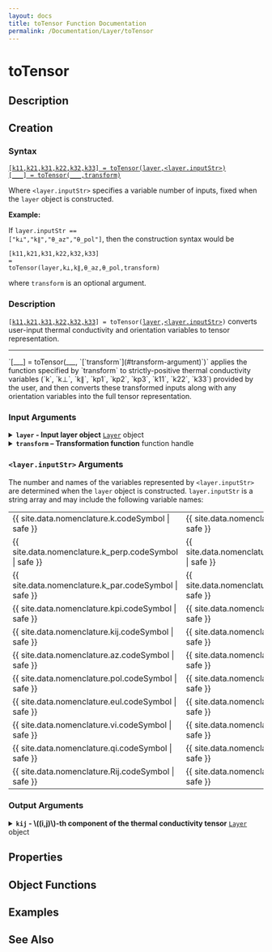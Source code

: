 ```yaml
---
layout: docs
title: toTensor Function Documentation
permalink: /Documentation/Layer/toTensor
---
```


# toTensor

## Description

## Creation

### Syntax
<a href="#d1">
<code class="hang">[k11,<wbr>k21,<wbr>k31,<wbr>k22,<wbr>k32,<wbr>k33] = <wbr>toTensor(<wbr>layer,<wbr>&lt;layer.inputStr&gt;)</code>
</a><br>
<a href="#d2">
<code class="hang">[___] = <wbr>toTensor(___,<wbr>transform)</code>
</a><br>

Where `<layer.inputStr>` specifies a variable number of inputs, fixed when the `layer` object is constructed.  

**Example:**

If <code>layer.inputStr ==<wbr> ["k⊥",<wbr>"k∥",<wbr>"θ_az",<wbr>"θ_pol"]</code>, then the construction syntax would be

<code class="hang">[k11,<wbr>k21,<wbr>k31,<wbr>k22,<wbr>k32,<wbr>k33] = <wbr>toTensor(<wbr>layer,<wbr>k⊥,<wbr>k∥,<wbr>θ_az,<wbr>θ_pol,<wbr>transform)</code>

where `transform` is an optional argument.

### Description
<a id="d1"></a>
`[`[`k11,k21,k31,k22,k32,k33`](#output-arguments)`] = toTensor(`[`layer`](#layer-argument)`,`[`<layer.inputStr>`](#inputStr-arguments)`)` converts user-input thermal conductivity and orientation variables to tensor representation.
<hr>
<a id="d2"></a>
`[___] = toTensor(___, `[`transform`](#transform-argument)`)` applies the function specified by `transform` to strictly-positive thermal conductivity variables (`k`, `k⊥`, `k∥`, `kp1`, `kp2`, `kp3`, `k11`, `k22`, `k33`) provided by the user, and then converts these transformed inputs along with any orientation variables into the full tensor representation.

### Input Arguments

<details class="custom-details" id="layer-argument">
    <summary>
        <span class="summary-text">
            <b><code>layer</code> - Input layer object</b>
            <span class="subline">
                <a href="{{ '/Documentation/Layer' | relative_url }}"><code>Layer</code></a> object
            </span>
        </span>
    </summary>
    <div>
        <p>
            The input layer object defines the thermal conductivity of a material layer—whether isotropic, uniaxially anisotropic, or fully anisotropic—and specifies how conductivity is expressed in user inputs.
        </p>
        <p>
            <b>Data Type:</b> <a href="{{ '/Documentation/Layer' | relative_url }}"><code>Layer</code></a>
        </p>
    </div>
</details>

<details class="custom-details" id="transform-argument">
  <summary>
    <span class="summary-text">
      <b><code>transform</code> – Transformation function</b>
      <span class="subline">function handle</span>
    </span>
  </summary>
  <div>
    <p>
      The transformation function is applied to all strictly positive thermal conductivity variables 
      (<code>k</code>, <code>k⊥</code>, <code>k∥</code>, <code>kp1</code>, <code>kp2</code>, <code>kp3</code>, 
      <code>k11</code>, <code>k22</code>, <code>k33</code>) provided by the user before converting them to tensor representation.
    </p>
    <p>
      The typical use case is the exponential transformation 
      (<code>@(x) exp(x)</code>) when <code>log_args</code> is <code>true</code> inside the 
      <a href="{{ '/Documentation/ForwardModel' | relative_url }}"><code>ForwardModel</code></a>. 
      However, any function handle may be provided. Remember that the transformation is applied only to the thermal conductivity variables listed above.
    </p>
    <p>
      <b>Data Type:</b> <code>function_handle</code>
    </p>
  </div>
</details>

<h3 id="inputStr-arguments"><code>&lt;layer.inputStr&gt;</code> Arguments</h3>
<p>
  The number and names of the variables represented by <code>&lt;layer.inputStr&gt;</code> are determined when the <code>layer</code> object is constructed. 
  <code>layer.inputStr</code> is a string array and may include the following variable names:
</p>
<table>
  <tr>
    <td>
      {{ site.data.nomenclature.k.codeSymbol | safe }}
    </td>
    <td>
      {{ site.data.nomenclature.k.description | safe }}
    </td>
  </tr>
  <tr>
    <td>
      {{ site.data.nomenclature.k_perp.codeSymbol | safe }}
    </td>
    <td>
      {{ site.data.nomenclature.k_perp.description | safe }}
    </td>
  </tr>
  <tr>
    <td>
      {{ site.data.nomenclature.k_par.codeSymbol | safe }}
    </td>
    <td>
      {{ site.data.nomenclature.k_par.description | safe }}
    </td>
  </tr>
  <tr>
    <td>
      {{ site.data.nomenclature.kpi.codeSymbol | safe }}
    </td>
    <td>
      {{ site.data.nomenclature.kpi.description | safe }}
    </td>
  </tr>
  <tr>
    <td>
      {{ site.data.nomenclature.kij.codeSymbol | safe }}
    </td>
    <td>
      {{ site.data.nomenclature.kij.description | safe }}
    </td>
  </tr>
  <tr>
    <td>
      {{ site.data.nomenclature.az.codeSymbol | safe }}
    </td>
    <td>
      {{ site.data.nomenclature.az.description | safe }}
    </td>
  </tr>
  <tr>
    <td>
      {{ site.data.nomenclature.pol.codeSymbol | safe }}
    </td>
    <td>
      {{ site.data.nomenclature.pol.description | safe }}
    </td>
  </tr>
  <tr>
    <td>
      {{ site.data.nomenclature.eul.codeSymbol | safe }}
    </td>
    <td>
      {{ site.data.nomenclature.eul.description | safe }}
    </td>
  </tr>
  <tr>
    <td>
      {{ site.data.nomenclature.vi.codeSymbol | safe }}
    </td>
    <td>
      {{ site.data.nomenclature.vi.description | safe }}
    </td>
  </tr>
    <tr>
    <td>
      {{ site.data.nomenclature.qi.codeSymbol | safe }}
    </td>
    <td>
      {{ site.data.nomenclature.qi.description | safe }}
    </td>
  </tr>
  <tr>
    <td>
      {{ site.data.nomenclature.Rij.codeSymbol | safe }}
    </td>
    <td>
      {{ site.data.nomenclature.Rij.description | safe }}
    </td>
  </tr>
</table>

### Output Arguments
<details class="custom-details" id="layer-argument">
    <summary>
        <span class="summary-text">
            <b><code>kij</code> - \((i,j)\)-th component of the thermal conductivity tensor</b>
            <span class="subline">
                <a href="{{ '/Documentation/Layer' | relative_url }}"><code>Layer</code></a> object
            </span>
        </span>
    </summary>
    <div>
        <p>
            The input layer object defines the thermal conductivity of a material layer—whether isotropic, uniaxially anisotropic, or fully anisotropic—and specifies how conductivity is expressed in user inputs.
        </p>
        <p>
            <b>Data Type:</b> <a href="{{ '/Documentation/Layer' | relative_url }}"><code>Layer</code></a>
        </p>
    </div>
</details>

## Properties

## Object Functions

## Examples

## See Also
